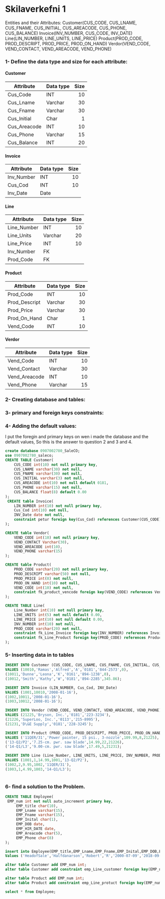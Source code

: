 # Skilaverkefni 1

Entities and their Attributes:
Customer(CUS_CODE, CUS_LNAME, CUS_FNAME, CUS_INITIAL, CUS_AREACODE, CUS_PHONE, CUS_BALANCE)
Invoice(INV_NUMBER, CUS_CODE, INV_DATE)
Line(LIN_NUMBER, LINE_UNITS, LINE_PRICE)
Product(PROD_CODE, PROD_DESCRIPT, PROD_PRICE, PROD_ON_HAND)
Verdor(VEND_CODE, VEND_CONTACT, VEND_AREACODE, VEND_PHONE)

### 1-	Define the data type and size for each attribute: 
        
   #### Customer
   |   Attribute  | Data type | Size |
   | ------------ | --------- | ----:|
   | Cus_Code     | INT       | 10   |
   | Cus_Lname    | Varchar   | 30   |
   | Cus_Fname    | Varchar   | 30   |
   | Cus_Initial  | Char      |  1   |
   | Cus_Areacode | INT       | 10   |
   | Cus_Phone    | Varchar   | 15   |
   | Cus_Balance  | INT       | 20   |
    
   #### Invoice
   |   Attribute  | Data type | Size |
   | ------------ | --------- | ----:|
   | Inv_Number   | INT       | 10   |
   | Cus_Cod      | INT       | 10   |
   | Inv_Date     | Date      |      |
   
   ####  Line
   |   Attribute  | Data type | Size |
   | ------------ | --------- | ----:|
   | Line_Number  | INT       | 10   |
   | Line_Units   | Varchar   | 20   |
   | Line_Price   | INT       | 10   |
   | Inv_Number   | FK        |      |
   | Prod_Code    | FK        |      |
    
   #### Product 
   |   Attribute  | Data type | Size |
   | ------------ | --------- | ----:|
   | Prod_Code    | INT       | 10   |
   | Prod_Descript| Varchar   | 30   |
   | Prod_Price   | Varchar   | 30   |
   | Prod_On_Hand | Char      |  1   |
   | Vend_Code    | INT       | 10   |
   
   
   #### Verdor
   |   Attribute  | Data type | Size |
   | ------------ | --------- | ----:|
   | Vend_Code    | INT       | 10   |
   | Vend_Contact | Varchar   | 30   |
   | Vend_Areacode| INT       | 10   |
   | Vend_Phone   | Varchar   | 15   |
   
### 2- Creating database and tables:
### 3- primary and foreign keys constraints:
### 4- Adding the default values:

   I put the foregin and primary keys on wen i made the database and the default values, So this is the answer to question 2 and 3 and 4.
    
   ```sql
   create database 0907002780_SaleCO;
   use 0907002780_saleco;
   CREATE TABLE Customer(
       CUS_CODE int(10) not null primary key,
       CUS_LNAME varchar(30) not null,
       CUS_FNAME varchar(30) not null,
       CUS_INITIAL varchar(3) not null,
       CUS_AREACODE int(10) not null default 0181,
       CUS_PHONE varchar(15) not null,
       CUS_BALANCE float(8) default 0.00  
   );
    CREATE table Invoice(
       LIN_NUMBER int(10) not null primary key,
       Cus_Cod int(10) not null,
       INV_Date date not null,
       constraint petur foreign key(Cus_Cod) references Customer(CUS_CODE) on delete cascade
   );

   CREATE table Vendor(
       VEND_CODE int(10) not null primary key,
       VEND_CONTACT Varchar(30),
       VEND_AREACODE int(10),
       VEND_PHONE varchar(15)
   );

   CREATE table Product(
       PROD_CODE varchar(20) not null primary key,
       PROD_DESCRIPT varchar(50) not null,
       PROD_PRICE int(8) not null,
       PROD_ON_HAND int(10) not null,
       VEND_CODE int(10) not null,
       constraint fk_product_vencode foreign key(VEND_CODE) references Vendor(VEND_CODE) on delete cascade
   );

   CREATE TABLE Line(
       Line_Number int(10) not null primary key,
       LINE_UNITS int(5) not null default 0.00,
       LINE_PRICE int(10) not null default 0.00,
       INV_NUMBER int(10) not null,
       PROD_CODE varchar(20) not null,
       constraint fk_Line_Invoice foreign key(INV_NUMBER) references Invoice(LIN_NUMBER) on delete cascade,
       constraint fk_Line_Product foreign key(PROD_CODE) references Product(PROD_CODE) on delete cascade
   );
   
   ```
### 5- Inserting data in to tables

   ```sql
   INSERT INTO Customer (CUS_CODE, CUS_LNAME, CUS_FNAME, CUS_INITIAL, CUS_AREACODE, CUS_PHONE, CUS_BALANCE)
   VALUES (10010,'Ramas','Alfred','A','0181','844-2573',0),
   (10011,'Dunne','Leona','K','0161','894-1238',0),
   (10012,'Smith','Kathy','W','0181','894-2285',345.86);

   INSERT INTO Invoice (LIN_NUMBER, Cus_Cod, INV_Date)
   VALUES (1001,10010,'2008-01-16'),
   (1002,10011,'2008-01-16'),
   (1003,10012,'2008-01-16');
   
   INSERT INTO Vendor (VEND_CODE, VEND_CONTACT, VEND_AREACODE, VEND_PHONE)
   VALUES (21225,'Bryson, Inc.','0181','223-3234'),
   (21226,'SuperLoo, Inc.','0113','215-8995'),
   (21231,'D\&E Supply','0181','228-3245');
   
   INSERT INTO Product (PROD_CODE, PROD_DESCRIPT, PROD_PRICE, PROD_ON_HAND, VEND_CODE)
   VALUES ('11QER/31','Power painter, 15 psi., 3-nozzle',109.99,8,21225),
   ('13-Q2/P2','7.25-cm. pwr. saw blade',14.99,22,21226),
   ('14-Q1/L3','9.00-cm. pwr. saw blade',17.49,5,21231);
   
   INSERT INTO Line (Line_Number, LINE_UNITS, LINE_PRICE, INV_NUMBER, PROD_CODE)
   VALUES (1001,1,14.99,1001,'13-Q2/P2'),
   (1002,2,9.95,1002,'11QER/31'),
   (1003,1,4.99,1003,'14-Q1/L3');
    
   ```
    
### 6- find a solution to the Problem.

   ```sql
   CREATE TABLE Employee(
   	EMP_num int not null auto_increment primary key,
    	EMP_title char(10),
    	EMP_Lname varchar(15),
    	EMP_Fname varchar(15),
    	EMP_Inital char(1),
    	EMP_DOB date,
    	EMP_HIR_DATE date,
    	EMP_Areacode char(5),
    	EMP_Phone char(8)
   );

   insert into Employee(EMP_title,EMP_Lname,EMP_Fname,EMP_Inital,EMP_DOB,EMP_HIR_DATE,EMP_Areacode,EMP_Phone)
   Values ('HeadofSale','Halfdanarson','Robert','R','2000-07-09','2018-09-21',54826,'555-5555');
   
   alter table Customer add EMP_num int;
   alter table Customer add constraint emp_Line_customer foreign key(EMP_num) references Employee(EMP_num) on delete cascade;

   alter table Product add EMP_num int;
   alter table Product add constraint emp_Line_protuct foreign key(EMP_num) references Employee(EMP_num) on delete cascade;

   select * from Employee;
   ```
    
    
